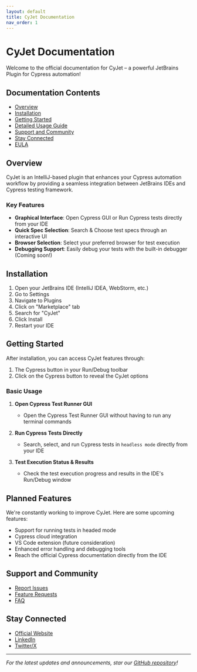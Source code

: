 ```yaml
---
layout: default
title: CyJet Documentation
nav_order: 1
---
```


# CyJet Documentation

Welcome to the official documentation for CyJet – a powerful JetBrains Plugin for Cypress automation!

## Documentation Contents

- [Overview](#overview)
- [Installation](#installation)
- [Getting Started](#getting-started)
- [Detailed Usage Guide](detailed-usage.md)
- [Support and Community](#support-and-community)
- [Stay Connected](#stay-connected)
- [EULA](EULA.md)

## Overview

CyJet is an IntelliJ-based plugin that enhances your Cypress automation workflow by providing a seamless integration between JetBrains IDEs and Cypress testing framework.

### Key Features

- **Graphical Interface**: Open Cypress GUI or Run Cypress tests directly from your IDE
- **Quick Spec Selection**: Search & Choose test specs through an interactive UI
- **Browser Selection**: Select your preferred browser for test execution
- **Debugging Support**: Easily debug your tests with the built-in debugger (Coming soon!)

## Installation

1. Open your JetBrains IDE (IntelliJ IDEA, WebStorm, etc.)
2. Go to Settings
3. Navigate to Plugins
4. Click on "Marketplace" tab
5. Search for "CyJet"
6. Click Install
7. Restart your IDE

## Getting Started

After installation, you can access CyJet features through:

1. The Cypress button in your Run/Debug toolbar
2. Click on the Cypress button to reveal the CyJet options

### Basic Usage

1. **Open Cypress Test Runner GUI**
   - Open the Cypress Test Runner GUI without having to run any terminal commands

2. **Run Cypress Tests Directly**
   - Search, select, and run Cypress tests in `headless mode` directly from your IDE

3. **Test Execution Status & Results**
   - Check the test execution progress and results in the IDE's Run/Debug window
   

## Planned Features

We're constantly working to improve CyJet. Here are some upcoming features:

- Support for running tests in headed mode
- Cypress cloud integration
- VS Code extension (future consideration)
- Enhanced error handling and debugging tools
- Reach the official Cypress documentation directly from the IDE

## Support and Community

- [Report Issues](https://github.com/s-chathuranga-j/cyjet-docs/issues/new)
- [Feature Requests](https://github.com/s-chathuranga-j/cyjet-docs/issues/new?assignees=&labels=feature-request)
- [FAQ](https://github.com/s-chathuranga-j/cyjet-docs#faqs)

## Stay Connected

- [Official Website](https://s-chathuranga-j.github.io/cyjet-docs/)
- [LinkedIn](https://x.com/SChathurangaJ)
- [Twitter/X](https://twitter.com/your-handle)

---

*For the latest updates and announcements, star our [GitHub repository](https://github.com/s-chathuranga-j/cyjet-docs)!*
